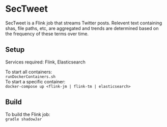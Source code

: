 # SecTweet
SecTweet is a Flink job that streams Twitter posts.  Relevent text containing shas, file paths, etc, are aggregated 
and trends are determined based on the frequency of these terms over time.

## Setup
Services required: Flink, Elasticsearch   
  
To start all containers:  
``` runDockerContainers.sh ```  
To start a specific container:  
``` docker-compose up <flink-jm | flink-tm | elasticsearch> ```

## Build
To build the Flink job:   
``` gradle shadowJar ```
